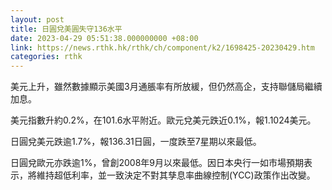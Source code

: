 ```yaml
---
layout: post
title: 日圓兌美圓失守136水平
date: 2023-04-29 05:51:38.000000000 +08:00
link: https://news.rthk.hk/rthk/ch/component/k2/1698425-20230429.htm
categories: rthk
---
```


美元上升，雖然數據顯示美國3月通脹率有所放緩，但仍然高企，支持聯儲局繼續加息。

美元指數升約0.2%，在101.6水平附近。歐元兌美元跌近0.1%，報1.1024美元。

日圓兌美元跌逾1.7%，報136.31日圓，一度跌至7星期以來最低。

日圓兌歐元亦跌逾1%，曾創2008年9月以來最低。因日本央行一如市場預期表示，將維持超低利率，並一致決定不對其孳息率曲線控制(YCC)政策作出改變。
